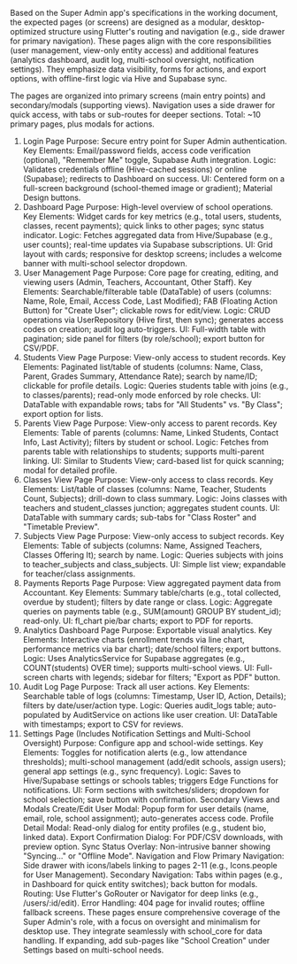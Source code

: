 Based on the Super Admin app's specifications in the working document, the expected pages (or screens) are designed as a modular, desktop-optimized structure using Flutter's routing and navigation (e.g., side drawer for primary navigation). These pages align with the core responsibilities (user management, view-only entity access) and additional features (analytics dashboard, audit log, multi-school oversight, notification settings). They emphasize data visibility, forms for actions, and export options, with offline-first logic via Hive and Supabase sync.

The pages are organized into primary screens (main entry points) and secondary/modals (supporting views). Navigation uses a side drawer for quick access, with tabs or sub-routes for deeper sections. Total: ~10 primary pages, plus modals for actions.

1. Login Page
Purpose: Secure entry point for Super Admin authentication.
Key Elements: Email/password fields, access code verification (optional), "Remember Me" toggle, Supabase Auth integration.
Logic: Validates credentials offline (Hive-cached sessions) or online (Supabase); redirects to Dashboard on success.
UI: Centered form on a full-screen background (school-themed image or gradient); Material Design buttons.
2. Dashboard Page
Purpose: High-level overview of school operations.
Key Elements: Widget cards for key metrics (e.g., total users, students, classes, recent payments); quick links to other pages; sync status indicator.
Logic: Fetches aggregated data from Hive/Supabase (e.g., user counts); real-time updates via Supabase subscriptions.
UI: Grid layout with cards; responsive for desktop screens; includes a welcome banner with multi-school selector dropdown.
3. User Management Page
Purpose: Core page for creating, editing, and viewing users (Admin, Teachers, Accountant, Other Staff).
Key Elements: Searchable/filterable table (DataTable) of users (columns: Name, Role, Email, Access Code, Last Modified); FAB (Floating Action Button) for "Create User"; clickable rows for edit/view.
Logic: CRUD operations via UserRepository (Hive first, then sync); generates access codes on creation; audit log auto-triggers.
UI: Full-width table with pagination; side panel for filters (by role/school); export button for CSV/PDF.
4. Students View Page
Purpose: View-only access to student records.
Key Elements: Paginated list/table of students (columns: Name, Class, Parent, Grades Summary, Attendance Rate); search by name/ID; clickable for profile details.
Logic: Queries students table with joins (e.g., to classes/parents); read-only mode enforced by role checks.
UI: DataTable with expandable rows; tabs for "All Students" vs. "By Class"; export option for lists.
5. Parents View Page
Purpose: View-only access to parent records.
Key Elements: Table of parents (columns: Name, Linked Students, Contact Info, Last Activity); filters by student or school.
Logic: Fetches from parents table with relationships to students; supports multi-parent linking.
UI: Similar to Students View; card-based list for quick scanning; modal for detailed profile.
6. Classes View Page
Purpose: View-only access to class records.
Key Elements: List/table of classes (columns: Name, Teacher, Students Count, Subjects); drill-down to class summary.
Logic: Joins classes with teachers and student_classes junction; aggregates student counts.
UI: DataTable with summary cards; sub-tabs for "Class Roster" and "Timetable Preview".
7. Subjects View Page
Purpose: View-only access to subject records.
Key Elements: Table of subjects (columns: Name, Assigned Teachers, Classes Offering It); search by name.
Logic: Queries subjects with joins to teacher_subjects and class_subjects.
UI: Simple list view; expandable for teacher/class assignments.
8. Payments Reports Page
Purpose: View aggregated payment data from Accountant.
Key Elements: Summary table/charts (e.g., total collected, overdue by student); filters by date range or class.
Logic: Aggregate queries on payments table (e.g., SUM(amount) GROUP BY student_id); read-only.
UI: fl_chart pie/bar charts; export to PDF for reports.
9. Analytics Dashboard Page
Purpose: Exportable visual analytics.
Key Elements: Interactive charts (enrollment trends via line chart, performance metrics via bar chart); date/school filters; export buttons.
Logic: Uses AnalyticsService for Supabase aggregates (e.g., COUNT(students) OVER time); supports multi-school views.
UI: Full-screen charts with legends; sidebar for filters; "Export as PDF" button.
10. Audit Log Page
Purpose: Track all user actions.
Key Elements: Searchable table of logs (columns: Timestamp, User ID, Action, Details); filters by date/user/action type.
Logic: Queries audit_logs table; auto-populated by AuditService on actions like user creation.
UI: DataTable with timestamps; export to CSV for reviews.
11. Settings Page (Includes Notification Settings and Multi-School Oversight)
Purpose: Configure app and school-wide settings.
Key Elements: Toggles for notification alerts (e.g., low attendance thresholds); multi-school management (add/edit schools, assign users); general app settings (e.g., sync frequency).
Logic: Saves to Hive/Supabase settings or schools tables; triggers Edge Functions for notifications.
UI: Form sections with switches/sliders; dropdown for school selection; save button with confirmation.
Secondary Views and Modals
Create/Edit User Modal: Popup form for user details (name, email, role, school assignment); auto-generates access code.
Profile Detail Modal: Read-only dialog for entity profiles (e.g., student bio, linked data).
Export Confirmation Dialog: For PDF/CSV downloads, with preview option.
Sync Status Overlay: Non-intrusive banner showing "Syncing..." or "Offline Mode".
Navigation and Flow
Primary Navigation: Side drawer with icons/labels linking to pages 2-11 (e.g., Icons.people for User Management).
Secondary Navigation: Tabs within pages (e.g., in Dashboard for quick entity switches); back button for modals.
Routing: Use Flutter's GoRouter or Navigator for deep links (e.g., /users/:id/edit).
Error Handling: 404 page for invalid routes; offline fallback screens.
These pages ensure comprehensive coverage of the Super Admin's role, with a focus on oversight and minimalism for desktop use. They integrate seamlessly with school_core for data handling. If expanding, add sub-pages like "School Creation" under Settings based on multi-school needs.
